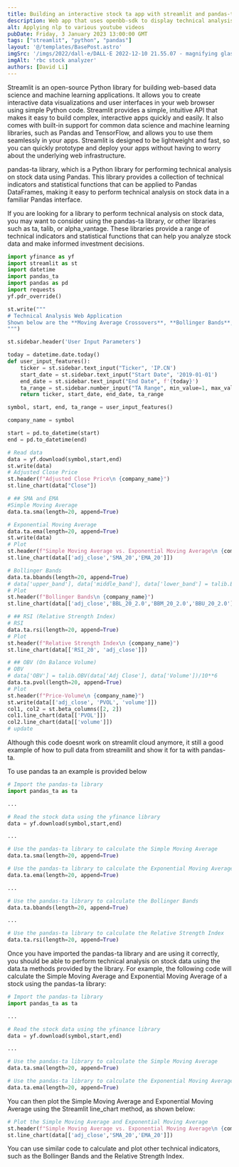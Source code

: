 ```yaml
---
title: Building an interactive stock ta app with streamlit and pandas-ta
description: Web app that uses openbb-sdk to display technical analysis graphs for a given stock
alt: Applying nlp to various youtube videos
pubDate: Friday, 3 January 2023 13:00:00 GMT
tags: ["streamlit", "python", "pandas"]
layout: '@/templates/BasePost.astro'
imgSrc: '/imgs/2022/dall-e/DALL·E 2022-12-10 21.55.07 - magnifying glass on stonks.png'
imgAlt: 'rbc stock analyzer'
authors: [David Li]
---
```



Streamlit is an open-source Python library for building web-based data science and machine learning applications. It allows you to create interactive data visualizations and user interfaces in your web browser using simple Python code. Streamlit provides a simple, intuitive API that makes it easy to build complex, interactive apps quickly and easily. It also comes with built-in support for common data science and machine learning libraries, such as Pandas and TensorFlow, and allows you to use them seamlessly in your apps. Streamlit is designed to be lightweight and fast, so you can quickly prototype and deploy your apps without having to worry about the underlying web infrastructure.


pandas-ta library, which is a Python library for performing technical analysis on stock data using Pandas. This library provides a collection of technical indicators and statistical functions that can be applied to Pandas DataFrames, making it easy to perform technical analysis on stock data in a familiar Pandas interface.

If you are looking for a library to perform technical analysis on stock data, you may want to consider using the pandas-ta library, or other libraries such as ta, talib, or alpha_vantage. These libraries provide a range of technical indicators and statistical functions that can help you analyze stock data and make informed investment decisions.


```python
import yfinance as yf
import streamlit as st
import datetime
import pandas_ta
import pandas as pd
import requests
yf.pdr_override()

st.write("""
# Technical Analysis Web Application
Shown below are the **Moving Average Crossovers**, **Bollinger Bands**, **MACD's**, **Commodity Channel Indexes**, and **Relative Strength Indexes** of any stock!
""")

st.sidebar.header('User Input Parameters')

today = datetime.date.today()
def user_input_features():
    ticker = st.sidebar.text_input("Ticker", 'IP.CN')
    start_date = st.sidebar.text_input("Start Date", '2019-01-01')
    end_date = st.sidebar.text_input("End Date", f'{today}')
    ta_range = st.sidebar.number_input("TA Range", min_value=1, max_value=50)
    return ticker, start_date, end_date, ta_range

symbol, start, end, ta_range = user_input_features()

company_name = symbol

start = pd.to_datetime(start)
end = pd.to_datetime(end)

# Read data 
data = yf.download(symbol,start,end)
st.write(data)
# Adjusted Close Price
st.header(f"Adjusted Close Price\n {company_name}")
st.line_chart(data["Close"])

# ## SMA and EMA
#Simple Moving Average
data.ta.sma(length=20, append=True)

# Exponential Moving Average
data.ta.ema(length=20, append=True)
st.write(data)
# Plot
st.header(f"Simple Moving Average vs. Exponential Moving Average\n {company_name}")
st.line_chart(data[['adj_close','SMA_20','EMA_20']])

# Bollinger Bands
data.ta.bbands(length=20, append=True)
# data['upper_band'], data['middle_band'], data['lower_band'] = talib.BBANDS(data['Adj Close'], timeperiod =20)
# Plot
st.header(f"Bollinger Bands\n {company_name}")
st.line_chart(data[['adj_close','BBL_20_2.0','BBM_20_2.0','BBU_20_2.0']])

# ## RSI (Relative Strength Index)
# RSI
data.ta.rsi(length=20, append=True)
# Plot
st.header(f"Relative Strength Index\n {company_name}")
st.line_chart(data[['RSI_20', 'adj_close']])

# ## OBV (On Balance Volume)
# OBV
# data['OBV'] = talib.OBV(data['Adj Close'], data['Volume'])/10**6
data.ta.pvol(length=20, append=True)
# Plot
st.header(f"Price-Volume\n {company_name}")
st.write(data[['adj_close', 'PVOL', 'volume']])
col1, col2 = st.beta_columns([2, 2])
col1.line_chart(data[['PVOL']])
col2.line_chart(data[['volume']])
# update
```

Although this code doesnt work on streamlit cloud anymore, it still a good example of how to pull data from streamilit and show it for ta with pandas-ta.


To use pandas ta an example is provided below

```python
# Import the pandas-ta library
import pandas_ta as ta

...

# Read the stock data using the yfinance library
data = yf.download(symbol,start,end)

...

# Use the pandas-ta library to calculate the Simple Moving Average
data.ta.sma(length=20, append=True)

# Use the pandas-ta library to calculate the Exponential Moving Average
data.ta.ema(length=20, append=True)

...

# Use the pandas-ta library to calculate the Bollinger Bands
data.ta.bbands(length=20, append=True)

...

# Use the pandas-ta library to calculate the Relative Strength Index
data.ta.rsi(length=20, append=True)
```

Once you have imported the pandas-ta library and are using it correctly, you should be able to perform technical analysis on stock data using the data.ta methods provided by the library. For example, the following code will calculate the Simple Moving Average and Exponential Moving Average of a stock using the pandas-ta library:

```python
# Import the pandas-ta library
import pandas_ta as ta

...

# Read the stock data using the yfinance library
data = yf.download(symbol,start,end)

...

# Use the pandas-ta library to calculate the Simple Moving Average
data.ta.sma(length=20, append=True)

# Use the pandas-ta library to calculate the Exponential Moving Average
data.ta.ema(length=20, append=True)

```


You can then plot the Simple Moving Average and Exponential Moving Average using the Streamlit line_chart method, as shown below:

```python
# Plot the Simple Moving Average and Exponential Moving Average
st.header(f"Simple Moving Average vs. Exponential Moving Average\n {company_name}")
st.line_chart(data[['adj_close','SMA_20','EMA_20']])

```

You can use similar code to calculate and plot other technical indicators, such as the Bollinger Bands and the Relative Strength Index.
